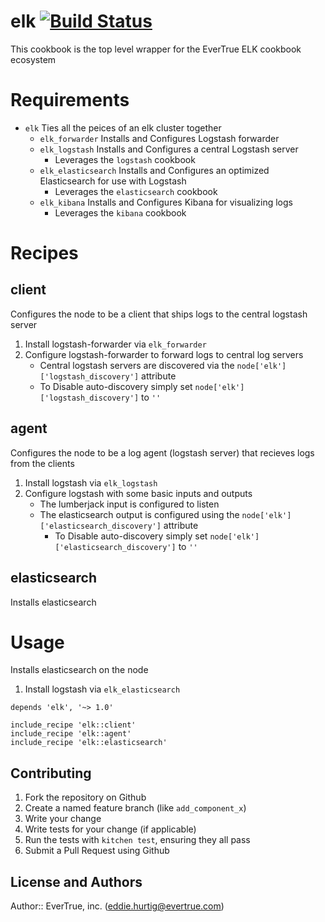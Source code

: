 # elk [![Build Status](https://travis-ci.org/evertrue/elk-cookbook.svg)](https://travis-ci.org/evertrue/elk-cookbook)

This cookbook is the top level wrapper for the EverTrue ELK cookbook ecosystem

# Requirements

* `elk` Ties all the peices of an elk cluster together
  * `elk_forwarder` Installs and Configures Logstash forwarder
  * `elk_logstash` Installs and Configures a central Logstash server
    * Leverages the `logstash` cookbook
  * `elk_elasticsearch` Installs and Configures an optimized Elasticsearch for use with Logstash
    * Leverages the `elasticsearch` cookbook
  * `elk_kibana` Installs and Configures Kibana for visualizing logs
    * Leverages the `kibana` cookbook

# Recipes

## client

Configures the node to be a client that ships logs to the central logstash server

1. Install logstash-forwarder via `elk_forwarder`
2. Configure logstash-forwarder to forward logs to central log servers
    * Central logstash servers are discovered via the `node['elk']['logstash_discovery']` attribute
    * To Disable auto-discovery simply set `node['elk']['logstash_discovery']` to `''`

## agent

Configures the node to be a log agent (logstash server) that recieves logs from the clients

1. Install logstash via `elk_logstash`
2. Configure logstash with some basic inputs and outputs
    * The lumberjack input is configured to listen
    * The elasticsearch output is configured using the `node['elk']['elasticsearch_discovery']` attribute
        * To Disable auto-discovery simply set `node['elk']['elasticsearch_discovery']` to `''`

## elasticsearch

Installs elasticsearch

# Usage

Installs elasticsearch on the node

1. Install logstash via `elk_elasticsearch`

```
depends 'elk', '~> 1.0'
```

```
include_recipe 'elk::client'
include_recipe 'elk::agent'
include_recipe 'elk::elasticsearch'
```

## Contributing

1. Fork the repository on Github
2. Create a named feature branch (like `add_component_x`)
3. Write your change
4. Write tests for your change (if applicable)
5. Run the tests with `kitchen test`, ensuring they all pass
6. Submit a Pull Request using Github

## License and Authors

Author:: EverTrue, inc. (eddie.hurtig@evertrue.com)
